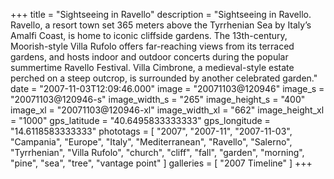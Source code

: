 +++
title = "Sightseeing in Ravello"
description = "Sightseeing in Ravello. Ravello, a resort town set 365 meters above the Tyrrhenian Sea by Italy’s Amalfi Coast, is home to iconic cliffside gardens. The 13th-century, Moorish-style Villa Rufolo offers far-reaching views from its terraced gardens, and hosts indoor and outdoor concerts during the popular summertime Ravello Festival. Villa Cimbrone, a medieval-style estate perched on a steep outcrop, is surrounded by another celebrated garden."
date = "2007-11-03T12:09:46.000"
image = "20071103@120946"
image_s = "20071103@120946-s"
image_width_s = "265"
image_height_s = "400"
image_xl = "20071103@120946-xl"
image_width_xl = "662"
image_height_xl = "1000"
gps_latitude = "40.6495833333333"
gps_longitude = "14.6118583333333"
phototags = [ "2007", "2007-11", "2007-11-03", "Campania", "Europe", "Italy", "Mediterranean", "Ravello", "Salerno", "Tyrrhenian", "Villa Rufolo", "church", "cliff", "fall", "garden", "morning", "pine", "sea", "tree", "vantage point" ]
galleries = [ "2007 Timeline" ]
+++
